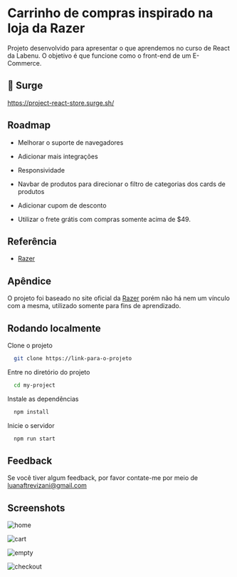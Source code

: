 # Carrinho de compras inspirado na loja da Razer

Projeto desenvolvido para apresentar o que aprendemos no curso de React da Labenu. 
O objetivo é que funcione como o front-end de um E-Commerce.

## 🚀 Surge
https://project-react-store.surge.sh/

## Roadmap

- Melhorar o suporte de navegadores

- Adicionar mais integrações

- Responsividade

- Navbar de produtos para direcionar o filtro de categorias dos cards de produtos

- Adicionar cupom de desconto

- Utilizar o frete grátis com compras somente acima de $49.

## Referência

 - [Razer](https://razer.com)


## Apêndice

O projeto foi baseado no site oficial da [Razer](https://razer.com) porém não há nem um vínculo com a mesma, utilizado somente para fins de aprendizado.

## Rodando localmente

Clone o projeto

```bash
  git clone https://link-para-o-projeto
```

Entre no diretório do projeto

```bash
  cd my-project
```

Instale as dependências

```bash
  npm install
```

Inicie o servidor

```bash
  npm run start
```


## Feedback


Se você tiver algum feedback, por favor contate-me por meio de luanaftrevizani@gmail.com

## Screenshots
![home](https://user-images.githubusercontent.com/92114917/206788082-6641469a-d699-4356-8d69-40d04cff74e1.png)

![cart](https://user-images.githubusercontent.com/92114917/206788192-179c93b5-09b8-41db-8401-b985019bc209.png)

![empty](https://user-images.githubusercontent.com/92114917/206788292-fdb597b9-db7d-451a-8196-4f6f3d7a8280.png)

![checkout](https://user-images.githubusercontent.com/92114917/206788404-002d10c7-84aa-4b7e-a891-29df0ca4408a.png)


